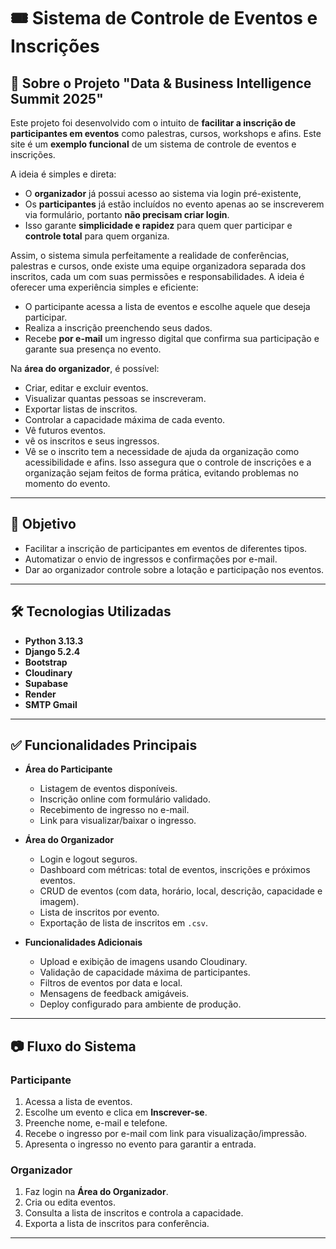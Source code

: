 # 🎟️ Sistema de Controle de Eventos e Inscrições

## 📖 Sobre o Projeto "Data & Business Intelligence Summit 2025"
Este projeto foi desenvolvido com o intuito de **facilitar a inscrição de participantes em eventos** como palestras, cursos, workshops e afins.
Este site é um **exemplo funcional** de um sistema de controle de eventos e inscrições.

A ideia é simples e direta:
- O **organizador** já possui acesso ao sistema via login pré-existente,
- Os **participantes** já estão incluídos no evento apenas ao se inscreverem via formulário, portanto **não precisam criar login**.
- Isso garante **simplicidade e rapidez** para quem quer participar e **controle total** para quem organiza.

Assim, o sistema simula perfeitamente a realidade de conferências, palestras e cursos, onde existe uma equipe organizadora separada dos inscritos, cada um com suas permissões e responsabilidades.
A ideia é oferecer uma experiência simples e eficiente:
- O participante acessa a lista de eventos e escolhe aquele que deseja participar.
- Realiza a inscrição preenchendo seus dados.
- Recebe **por e-mail** um ingresso digital que confirma sua participação e garante sua presença no evento.

Na **área do organizador**, é possível:
- Criar, editar e excluir eventos.
- Visualizar quantas pessoas se inscreveram.
- Exportar listas de inscritos.
- Controlar a capacidade máxima de cada evento.
- Vê futuros eventos.
- vê os inscritos e seus ingressos.
- Vê se o inscrito tem a necessidade de ajuda da organização como acessibilidade e afins.
Isso assegura que o controle de inscrições e a organização sejam feitos de forma prática, evitando problemas no momento do evento.

---

## 🎯 Objetivo
- Facilitar a inscrição de participantes em eventos de diferentes tipos.
- Automatizar o envio de ingressos e confirmações por e-mail.
- Dar ao organizador controle sobre a lotação e participação nos eventos.

---

## 🛠 Tecnologias Utilizadas
- **Python 3.13.3**
- **Django 5.2.4**
- **Bootstrap** 
- **Cloudinary** 
- **Supabase** 
- **Render** 
- **SMTP Gmail**

---

## ✅ Funcionalidades Principais
- **Área do Participante**
  - Listagem de eventos disponíveis.
  - Inscrição online com formulário validado.
  - Recebimento de ingresso no e-mail.
  - Link para visualizar/baixar o ingresso.

- **Área do Organizador**
  - Login e logout seguros.
  - Dashboard com métricas: total de eventos, inscrições e próximos eventos.
  - CRUD de eventos (com data, horário, local, descrição, capacidade e imagem).
  - Lista de inscritos por evento.
  - Exportação de lista de inscritos em `.csv`.

- **Funcionalidades Adicionais**
  - Upload e exibição de imagens usando Cloudinary.
  - Validação de capacidade máxima de participantes.
  - Filtros de eventos por data e local.
  - Mensagens de feedback amigáveis.
  - Deploy configurado para ambiente de produção.

---

## 📷 Fluxo do Sistema

### Participante
1. Acessa a lista de eventos.
2. Escolhe um evento e clica em **Inscrever-se**.
3. Preenche nome, e-mail e telefone.
4. Recebe o ingresso por e-mail com link para visualização/impressão.
5. Apresenta o ingresso no evento para garantir a entrada.

### Organizador
1. Faz login na **Área do Organizador**.
2. Cria ou edita eventos.
3. Consulta a lista de inscritos e controla a capacidade.
4. Exporta a lista de inscritos para conferência.

---

